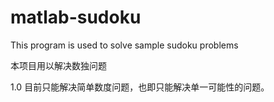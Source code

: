 # matlab-sudoku
This program is used to solve sample sudoku problems

本项目用以解决数独问题

1.0
目前只能解决简单数度问题，也即只能解决单一可能性的问题。
